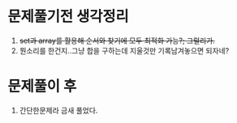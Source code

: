 # 문제풀기전 생각정리

1. ~~set과 array를 활용해 순서와 찾기에 모두 최적화 가능?; 그럴리가.~~
2. 뭔소리를 한건지..그냥 합을 구하는데 지울것만 기록남겨놓으면 되자네?

# 문제풀이 후

1. 간단한문제라 금새 풀었다.
